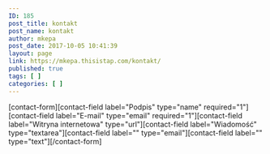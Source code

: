 ```yaml
---
ID: 185
post_title: kontakt
post_name: kontakt
author: mkepa
post_date: 2017-10-05 10:41:39
layout: page
link: https://mkepa.thisistap.com/kontakt/
published: true
tags: [ ]
categories: [ ]
---
```

[contact-form][contact-field label="Podpis" type="name" required="1"][contact-field label="E-mail" type="email" required="1"][contact-field label="Witryna internetowa" type="url"][contact-field label="Wiadomość" type="textarea"][contact-field label="" type="email"][contact-field label="" type="text"][/contact-form]
